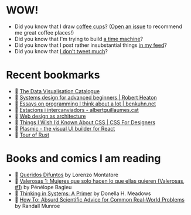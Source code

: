 # WOW!

- Did you know that I draw [coffee cups](https://papercups.mamuso.net/)? ([Open an issue](https://github.com/mamuso/papercups/issues) to recommend me great coffee places!)
- Did you know that I'm trying to build [a time machine](https://github.com/mamuso/fluxcapacitor)?
- Did you know that I post rather insubstantial things [in my feed](https://feed.mamuso.net/)?
- Did you know that [I don't tweet much](https://twitter.com/mamuso)?

# Recent bookmarks

- 👀 [The Data Visualisation Catalogue](https://datavizcatalogue.com/index.html)
- 👀 [Systems design for advanced beginners | Robert Heaton](https://robertheaton.com/2020/04/06/systems-design-for-advanced-beginners/)
- 👀 [Essays on programming I think about a lot | benkuhn.net](https://www.benkuhn.net/progessays/)
- 👀 [Estacions i intercanviadors - albertguillaumes.cat](http://estacions.albertguillaumes.cat/)
- 👀 [Web design as architecture](http://www--arc.com/)
- 👀 [Things I Wish I’d Known About CSS | CSS For Designers](https://cssfordesigners.com/articles/things-i-wish-id-known-about-css)
- 👀 [Plasmic - the visual UI builder for React](https://www.plasmic.app/)
- 👀 [Tour of Rust](https://tourofrust.com/)


# Books and comics I am reading

- 📘 [Queridos Difuntos](https://www.goodreads.com/book/show/51654207) by Lorenzo Montatore
- 📘 [Valerosas 1: Mujeres que solo hacen lo que ellas quieren (Valerosas, #1)](https://www.goodreads.com/book/show/34994151) by Pénélope Bagieu
- 📘 [Thinking in Systems: A Primer](https://www.goodreads.com/book/show/18891716) by Donella H. Meadows
- 📘 [How To: Absurd Scientific Advice for Common Real-World Problems](https://www.goodreads.com/book/show/43851501) by Randall Munroe

